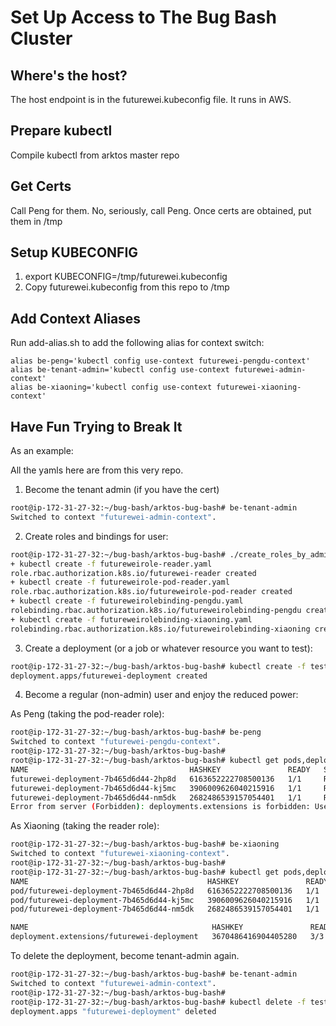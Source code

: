 # Set Up Access to The Bug Bash Cluster

## Where's the host?
The host endpoint is in the futurewei.kubeconfig file. It runs in AWS.

## Prepare kubectl
Compile kubectl from arktos master repo

## Get Certs
Call Peng for them. No, seriously, call Peng. 
Once certs are obtained, put them in /tmp

## Setup KUBECONFIG
1. export KUBECONFIG=/tmp/futurewei.kubeconfig
2. Copy futurewei.kubeconfig from this repo to /tmp

## Add Context Aliases
Run add-alias.sh to add the following alias for context switch:

```
alias be-peng='kubectl config use-context futurewei-pengdu-context'
alias be-tenant-admin='kubectl config use-context futurewei-admin-context'
alias be-xiaoning='kubectl config use-context futurewei-xiaoning-context'
```

## Have Fun Trying to Break It

As an example:

All the yamls here are from this very repo.

1. Become the tenant admin (if you have the cert)
```bash
root@ip-172-31-27-32:~/bug-bash/arktos-bug-bash# be-tenant-admin
Switched to context "futurewei-admin-context".
```

2. Create roles and bindings for user:
```bash
root@ip-172-31-27-32:~/bug-bash/arktos-bug-bash# ./create_roles_by_admin.sh
+ kubectl create -f futureweirole-reader.yaml
role.rbac.authorization.k8s.io/futurewei-reader created
+ kubectl create -f futureweirole-pod-reader.yaml
role.rbac.authorization.k8s.io/futureweirole-pod-reader created
+ kubectl create -f futureweirolebinding-pengdu.yaml
rolebinding.rbac.authorization.k8s.io/futureweirolebinding-pengdu created
+ kubectl create -f futureweirolebinding-xiaoning.yaml
rolebinding.rbac.authorization.k8s.io/futureweirolebinding-xiaoning created
```

3. Create a deployment (or a job or whatever resource you want to test):
```bash
root@ip-172-31-27-32:~/bug-bash/arktos-bug-bash# kubectl create -f test_deployment.yaml
deployment.apps/futurewei-deployment created
```

4. Become a regular (non-admin) user and enjoy the reduced power:

As Peng (taking the pod-reader role):

```bash
root@ip-172-31-27-32:~/bug-bash/arktos-bug-bash# be-peng
Switched to context "futurewei-pengdu-context".
root@ip-172-31-27-32:~/bug-bash/arktos-bug-bash#
root@ip-172-31-27-32:~/bug-bash/arktos-bug-bash# kubectl get pods,deployment
NAME                                    HASHKEY               READY   STATUS    RESTARTS   AGE
futurewei-deployment-7b465d6d44-2hp8d   6163652222708500136   1/1     Running   0          56s
futurewei-deployment-7b465d6d44-kj5mc   3906009626040215916   1/1     Running   0          56s
futurewei-deployment-7b465d6d44-nm5dk   2682486539157054401   1/1     Running   0          56s
Error from server (Forbidden): deployments.extensions is forbidden: User "pengdu" cannot list resource "deployments" in API group "extensions" in the namespace "default"
```

As Xiaoning (taking the reader role):

```bash
root@ip-172-31-27-32:~/bug-bash/arktos-bug-bash# be-xiaoning
Switched to context "futurewei-xiaoning-context".
root@ip-172-31-27-32:~/bug-bash/arktos-bug-bash#
root@ip-172-31-27-32:~/bug-bash/arktos-bug-bash# kubectl get pods,deployment
NAME                                        HASHKEY               READY   STATUS    RESTARTS   AGE
pod/futurewei-deployment-7b465d6d44-2hp8d   6163652222708500136   1/1     Running   0          3m11s
pod/futurewei-deployment-7b465d6d44-kj5mc   3906009626040215916   1/1     Running   0          3m11s
pod/futurewei-deployment-7b465d6d44-nm5dk   2682486539157054401   1/1     Running   0          3m11s

NAME                                         HASHKEY               READY   UP-TO-DATE   AVAILABLE   AGE
deployment.extensions/futurewei-deployment   3670486416904405280   3/3     3            3           3m11s
```
To delete the deployment, become tenant-admin again.

```bash
root@ip-172-31-27-32:~/bug-bash/arktos-bug-bash# be-tenant-admin
Switched to context "futurewei-admin-context".
root@ip-172-31-27-32:~/bug-bash/arktos-bug-bash#
root@ip-172-31-27-32:~/bug-bash/arktos-bug-bash# kubectl delete -f test_deployment.yaml
deployment.apps "futurewei-deployment" deleted
